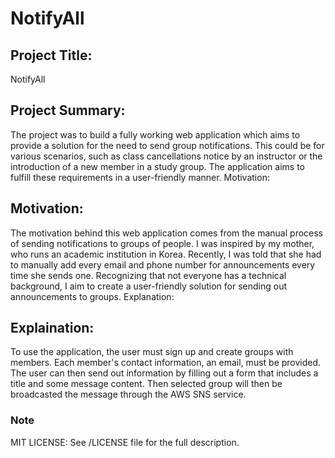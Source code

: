 # NotifyAll

## Project Title:

NotifyAll

## Project Summary:

The project was to build a fully working web application which aims to provide a solution for the need to send group notifications. This could be for various scenarios, such as class cancellations notice by an instructor or the introduction of a new member in a study group. The application aims to fulfill these requirements in a user-friendly manner.
Motivation:

## Motivation:

The motivation behind this web application comes from the manual process of sending notifications to groups of people. I was inspired by my mother, who runs an academic institution in Korea. Recently, I was told that she had to manually add every email and phone number for announcements every time she sends one. Recognizing that not everyone has a technical background, I aim to create a user-friendly solution for sending out announcements to groups.
Explanation:

## Explaination:

To use the application, the user must sign up and create groups with members. Each member's contact information, an email, must be provided. The user can then send out information by filling out a form that includes a title and some message content. Then selected group will then be broadcasted the message through the AWS SNS service.

### Note

MIT LICENSE: See /LICENSE file for the full description. 


